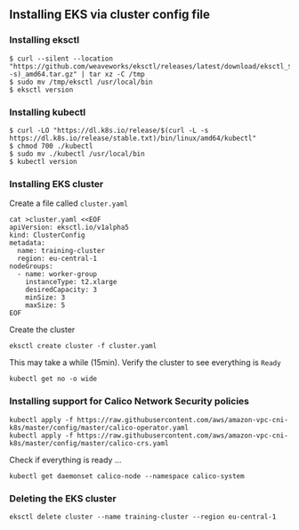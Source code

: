## Installing EKS via cluster config file

### Installing eksctl
```
$ curl --silent --location "https://github.com/weaveworks/eksctl/releases/latest/download/eksctl_$(uname -s)_amd64.tar.gz" | tar xz -C /tmp
$ sudo mv /tmp/eksctl /usr/local/bin
$ eksctl version
```

### Installing kubectl 
```
$ curl -LO "https://dl.k8s.io/release/$(curl -L -s https://dl.k8s.io/release/stable.txt)/bin/linux/amd64/kubectl"
$ chmod 700 ./kubectl
$ sudo mv ./kubectl /usr/local/bin
$ kubectl version
```

### Installing EKS cluster 

Create a file called `cluster.yaml`
```
cat >cluster.yaml <<EOF
apiVersion: eksctl.io/v1alpha5
kind: ClusterConfig
metadata:
  name: training-cluster
  region: eu-central-1
nodeGroups:
  - name: worker-group
    instanceType: t2.xlarge
    desiredCapacity: 3
    minSize: 3
    maxSize: 5
EOF
```
Create the cluster
```
eksctl create cluster -f cluster.yaml
```
This may take a while (15min). Verify the cluster to see everything is `Ready`
```
kubectl get no -o wide
```
### Installing support for Calico Network Security policies
```
kubectl apply -f https://raw.githubusercontent.com/aws/amazon-vpc-cni-k8s/master/config/master/calico-operator.yaml
kubectl apply -f https://raw.githubusercontent.com/aws/amazon-vpc-cni-k8s/master/config/master/calico-crs.yaml
```
Check if everything is ready ...
```
kubectl get daemonset calico-node --namespace calico-system
```
### Deleting the EKS cluster
```
eksctl delete cluster --name training-cluster --region eu-central-1
```

